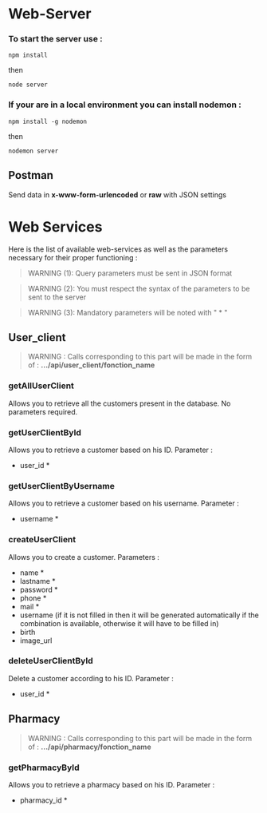# Web-Server

### To start the server use :

```
npm install
```
then
```
node server
```

### If your are in a local environment you can install __nodemon__ :

```
npm install -g nodemon
```
then

```
nodemon server
```

## Postman

Send data in __x-www-form-urlencoded__ or __raw__ with JSON settings

# Web Services

Here is the list of available web-services as well as the parameters necessary for their proper functioning :

> WARNING (1): Query parameters must be sent in JSON format

> WARNING (2): You must respect the syntax of the parameters to be sent to the server

> WARNING (3): Mandatory parameters will be noted with " * "

## User_client
> WARNING : Calls corresponding to this part will be made in the form of :
>   __.../api/user_client/fonction_name__

### getAllUserClient
Allows you to retrieve all the customers present in the database.
No parameters required.

### getUserClientById
Allows you to retrieve a customer based on his ID.
Parameter :
* user_id *

### getUserClientByUsername
Allows you to retrieve a customer based on his username.
Parameter :
* username *

### createUserClient
Allows you to create a customer.
Parameters :
* name *
* lastname *
* password *
* phone *
* mail *
* username (if it is not filled in then it will be generated automatically if the combination is available, otherwise it will have to be filled in)
* birth
* image_url

### deleteUserClientById
Delete a customer according to his ID.
Parameter :
* user_id *

## Pharmacy
> WARNING : Calls corresponding to this part will be made in the form of :
>   __.../api/pharmacy/fonction_name__

### getPharmacyById
Allows you to retrieve a pharmacy based on his ID.
Parameter :
* pharmacy_id *

